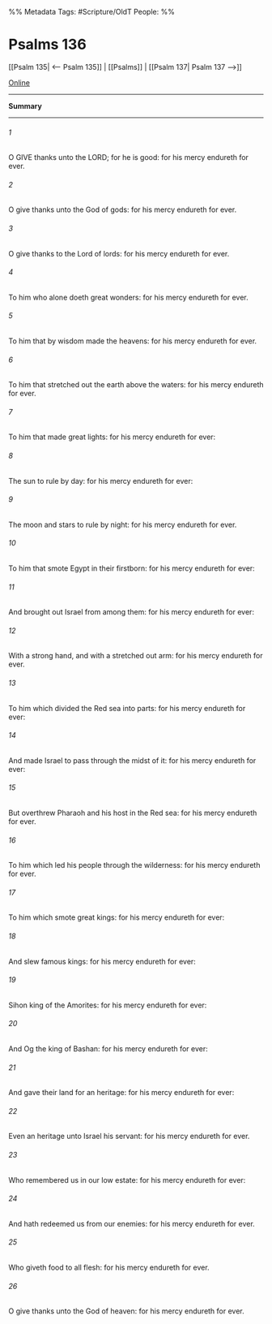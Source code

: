 

%% Metadata
Tags: #Scripture/OldT
People: 
%%
# Psalms 136
[[Psalm 135| <-- Psalm 135]] | [[Psalms]] | [[Psalm 137| Psalm 137 -->]]

[Online](https://churchofjesuschrist.org/study/scriptures/ot/ps/136?lang=eng)

---
__Summary__



---

###### 1
O GIVE thanks unto the LORD; for he is good: for his mercy endureth for ever.
###### 2
O give thanks unto the God of gods: for his mercy endureth for ever.
###### 3
O give thanks to the Lord of lords: for his mercy endureth for ever.
###### 4
To him who alone doeth great wonders: for his mercy endureth for ever.
###### 5
To him that by wisdom made the heavens: for his mercy endureth for ever.
###### 6
To him that stretched out the earth above the waters: for his mercy endureth for ever.
###### 7
To him that made great lights: for his mercy endureth for ever:
###### 8
The sun to rule by day: for his mercy endureth for ever:
###### 9
The moon and stars to rule by night: for his mercy endureth for ever.
###### 10
To him that smote Egypt in their firstborn: for his mercy endureth for ever:
###### 11
And brought out Israel from among them: for his mercy endureth for ever:
###### 12
With a strong hand, and with a stretched out arm: for his mercy endureth for ever.
###### 13
To him which divided the Red sea into parts: for his mercy endureth for ever:
###### 14
And made Israel to pass through the midst of it: for his mercy endureth for ever:
###### 15
But overthrew Pharaoh and his host in the Red sea: for his mercy endureth for ever.
###### 16
To him which led his people through the wilderness: for his mercy endureth for ever.
###### 17
To him which smote great kings: for his mercy endureth for ever:
###### 18
And slew famous kings: for his mercy endureth for ever:
###### 19
Sihon king of the Amorites: for his mercy endureth for ever:
###### 20
And Og the king of Bashan: for his mercy endureth for ever:
###### 21
And gave their land for an heritage: for his mercy endureth for ever:
###### 22
Even an heritage unto Israel his servant: for his mercy endureth for ever.
###### 23
Who remembered us in our low estate: for his mercy endureth for ever:
###### 24
And hath redeemed us from our enemies: for his mercy endureth for ever.
###### 25
Who giveth food to all flesh: for his mercy endureth for ever.
###### 26
O give thanks unto the God of heaven: for his mercy endureth for ever.



